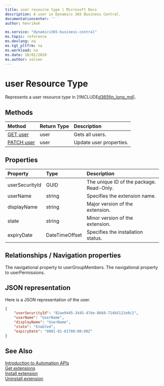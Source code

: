 ```yaml
---
title: user resource type | Microsoft Docs
description: A user in Dynamics 365 Business Central.
documentationcenter: ''
author: henrikwh

ms.service: "dynamics365-business-central"
ms.topic: reference
ms.devlang: na
ms.tgt_pltfrm: na
ms.workload: na
ms.date: 10/01/2020
ms.author: solsen
---
```


# user Resource Type
Represents a user resource type in [!INCLUDE[d365fin_long_md](../developer/includes/d365fin_long_md.md)]. 

## Methods
| Method         | Return Type  |Description|
|:---------------|:-------------|:----------|
|[GET user](dynamics-microsoft-automation-user-get.md)|user|Gets all users.|
|[PATCH user](dynamics-microsoft-automation-user-patch.md)|user|Update user properties.|

## Properties
| Property	      | Type |Description                             |
|:----------------|:-----|:---------------------------------------|
|userSecurityId   |GUID  |The unique ID of the package. Read-Only.|
|userName         |string|Specifies the extension name.           |
|displayName      |string|Major version of the extension.     |
|state            |string|Minor version of the extension.     |
|expiryDate|DateTimeOffset|Specifies the installation status.|

## Relationships / Navigation properties
The navigational property to userGroupMembers.
The navigational property to userPermissions.

## JSON representation
Here is a JSON representation of the user.

```json
{
    "userSecurityId": "82ae94d5-3445-47de-8668-714b5113a9c2",
    "userName": "UserName",
    "displayName": "UserName",
    "state": "Enabled",
    "expiryDate": "0001-01-01T00:00:00Z"
}

```

<!-- 
```xml
           <EntityType Name="user">
                <Key>
                    <PropertyRef Name="userSecurityId" />
                </Key>
                <Property Name="userSecurityId" Type="Edm.Guid" Nullable="false" />
                <Property Name="userName" Type="Edm.String" MaxLength="50" />
                <Property Name="displayName" Type="Edm.String" MaxLength="80" />
                <Property Name="state" Type="Edm.String" />
                <Property Name="expiryDate" Type="Edm.DateTimeOffset" />
                <NavigationProperty Name="userGroupMembers" Type="Collection(Microsoft.NAV.userGroupMember)" ContainsTarget="true" />
                <NavigationProperty Name="userPermissions" Type="Collection(Microsoft.NAV.userPermission)" ContainsTarget="true" />
            </EntityType>
```
 -->
## See Also 
[Introduction to Automation APIs](itpro-introduction-to-automation-apis.md)  
[Get extensions](dynamics-microsoft-automation-extension-get.md)  
[Install extension](dynamics-microsoft-automation-extension-post.md)  
[Uninstall extension](dynamics-microsoft-automation-extension-post.md)  
